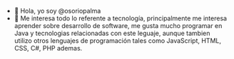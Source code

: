 - 👋 Hola, yo soy @osoriopalma
- 👀 Me interesa todo lo referente a tecnología, principalmente me interesa aprender
sobre desarrollo de software, me gusta mucho programar en Java y tecnologias relacionadas con este leguaje,
aunque tambien utilizo otros lenguajes de programación tales como JavaScript, HTML, CSS, C#, PHP ademas.

<!---
osoriopalma/osoriopalma is a ✨ special ✨ repository because its `README.md` (this file) appears on your GitHub profile.
You can click the Preview link to take a look at your changes.
--->
